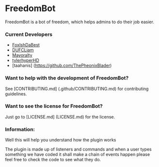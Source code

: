 # FreedomBot
FreedomBot is a bot of freedom, which helps admins to do their job easier.

### Current Developers
* [FoxIshDaBest](https://github.com/FoxIshDaBest)
* [DUFCLiam](https://github.com/DUFCLiam)
* [Mayoralty](https://github.com/AvalancheYT)
* [tylerhyperHD](https://github.com/tylerhyperHD)
* [taahanis] (https://github.com/ThePheonixBlader)

### Want to help with the development of FreedomBot?
See [CONTRIBUTING.md] (.github/CONTRIBUTING.md) for contributing guidelines.

### Want to see the license for FreedomBot?
Just go to [LICENSE.md] (LICENSE.md) for the license.

### Information:
Well this will help you understand how the plugin works

The plugin is made up of listeners and commands and when a user types something we have coded it shall make a chain of events happen please feel free to check the code to see what they do.
